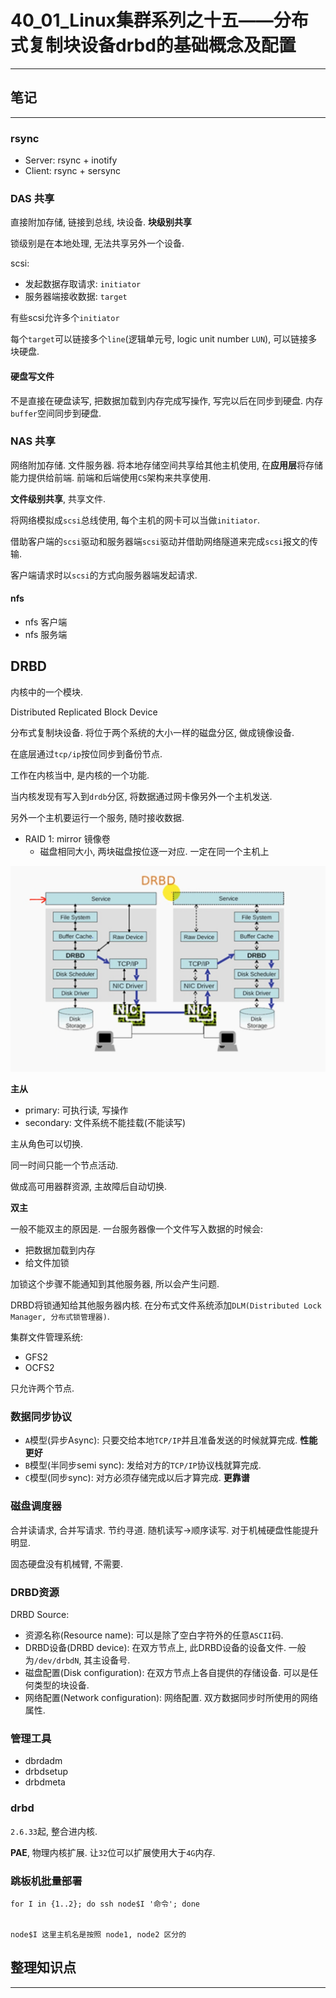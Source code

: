 # 40_01_Linux集群系列之十五——分布式复制块设备drbd的基础概念及配置

---

## 笔记

---

### rsync

* Server: rsync + inotify
* Client: rsync + sersync

### DAS 共享

直接附加存储, 链接到总线, 块设备. **块级别共享**

锁级别是在本地处理, 无法共享另外一个设备.

scsi: 
 
* 发起数据存取请求: `initiator`
* 服务器端接收数据: `target`

有些scsi允许多个`initiator`

每个`target`可以链接多个`line`(逻辑单元号, logic unit number `LUN`), 可以链接多块硬盘. 

#### 硬盘写文件

不是直接在硬盘读写, 把数据加载到内存完成写操作, 写完以后在同步到硬盘. 内存`buffer`空间同步到硬盘.

### NAS 共享

网络附加存储. 文件服务器. 将本地存储空间共享给其他主机使用, 在**应用层**将存储能力提供给前端. 前端和后端使用`CS`架构来共享使用. 

**文件级别共享**, 共享文件.

将网络模拟成`scsi`总线使用, 每个主机的网卡可以当做`initiator`. 

借助客户端的`scsi`驱动和服务器端`scsi`驱动并借助网络隧道来完成`scsi`报文的传输.

客户端请求时以`scsi`的方式向服务器端发起请求.

#### nfs

* nfs 客户端
* nfs 服务端

## DRBD

内核中的一个模块.

Distributed Replicated Block Device

分布式复制块设备. 将位于两个系统的大小一样的磁盘分区, 做成镜像设备.

在底层通过`tcp/ip`按位同步到备份节点.

工作在内核当中, 是内核的一个功能.

当内核发现有写入到`drdb`分区, 将数据通过网卡像另外一个主机发送.

另外一个主机要运行一个服务, 随时接收数据.

* RAID 1: mirror 镜像卷
	* 磁盘相同大小, 两块磁盘按位逐一对应. 一定在同一个主机上

![drbd](./img/40_01_1.png)

**主从**

* primary: 可执行读, 写操作
* secondary: 文件系统不能挂载(不能读写)

主从角色可以切换.

同一时间只能一个节点活动.

做成高可用器群资源, 主故障后自动切换.

**双主**

一般不能双主的原因是. 一台服务器像一个文件写入数据的时候会:

* 把数据加载到内存
* 给文件加锁

加锁这个步骤不能通知到其他服务器, 所以会产生问题.

DRBD将锁通知给其他服务器内核. 在分布式文件系统添加`DLM(Distributed Lock Manager, 分布式锁管理器)`.

集群文件管理系统:

* GFS2
* OCFS2

只允许两个节点.

### 数据同步协议

* `A`模型(异步Async): 只要交给本地`TCP/IP`并且准备发送的时候就算完成. **性能更好**
* `B`模型(半同步semi sync): 发给对方的`TCP/IP`协议栈就算完成.
* `C`模型(同步sync): 对方必须存储完成以后才算完成. **更靠谱**

### 磁盘调度器

合并读请求, 合并写请求. 节约寻道. 随机读写->顺序读写. 对于机械硬盘性能提升明显.

固态硬盘没有机械臂, 不需要.

### DRBD资源

DRBD Source:

* 资源名称(Resource name): 可以是除了空白字符外的任意`ASCII`码.
* DRBD设备(DRBD device): 在双方节点上, 此DRBD设备的设备文件. 一般为`/dev/drbdN`, 其主设备号.
* 磁盘配置(Disk configuration): 在双方节点上各自提供的存储设备. 可以是任何类型的块设备.
* 网络配置(Network configuration): 网络配置. 双方数据同步时所使用的网络属性.

### 管理工具

* dbrdadm
* drbdsetup
* drbdmeta

### drbd

`2.6.33`起, 整合进内核.

**PAE**, 物理内核扩展. 让`32`位可以扩展使用大于`4G`内存.

### 跳板机批量部署

```shell
for I in {1..2}; do ssh node$I '命令'; done


node$I 这里主机名是按照 node1, node2 区分的
```

## 整理知识点

---